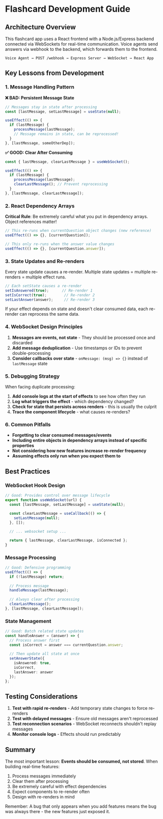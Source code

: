 # Flashcard Development Guide

## Architecture Overview

This flashcard app uses a React frontend with a Node.js/Express backend connected via WebSockets for real-time communication. Voice agents send answers via webhook to the backend, which forwards them to the frontend.

```
Voice Agent → POST /webhook → Express Server → WebSocket → React App
```

## Key Lessons from Development

### 1. Message Handling Pattern

**❌ BAD: Persistent Message State**
```typescript
// Messages stay in state after processing
const [lastMessage, setLastMessage] = useState(null);

useEffect(() => {
  if (lastMessage) {
    processMessage(lastMessage);
    // Message remains in state, can be reprocessed!
  }
}, [lastMessage, someOtherDep]);
```

**✅ GOOD: Clear After Consuming**
```typescript
const { lastMessage, clearLastMessage } = useWebSocket();

useEffect(() => {
  if (lastMessage) {
    processMessage(lastMessage);
    clearLastMessage(); // Prevent reprocessing
  }
}, [lastMessage, clearLastMessage]);
```

### 2. React Dependency Arrays

**Critical Rule**: Be extremely careful what you put in dependency arrays. Object references matter!

```typescript
// This re-runs when currentQuestion object changes (new reference)
useEffect(() => {}, [currentQuestion]);

// This only re-runs when the answer value changes
useEffect(() => {}, [currentQuestion.answer]);
```

### 3. State Updates and Re-renders

Every state update causes a re-render. Multiple state updates = multiple re-renders = multiple effect runs.

```typescript
// Each setState causes a re-render
setIsAnswered(true);      // Re-render 1
setIsCorrect(true);        // Re-render 2  
setLastAnswer(answer);     // Re-render 3
```

If your effect depends on state and doesn't clear consumed data, each re-render can reprocess the same data.

### 4. WebSocket Design Principles

1. **Messages are events, not state** - They should be processed once and discarded
2. **Add message deduplication** - Use timestamps or IDs to prevent double-processing
3. **Consider callbacks over state** - `onMessage: (msg) => {}` instead of `lastMessage` state

### 5. Debugging Strategy

When facing duplicate processing:

1. **Add console logs at the start of effects** to see how often they run
2. **Log what triggers the effect** - which dependency changed?
3. **Check for state that persists across renders** - this is usually the culprit
4. **Trace the component lifecycle** - what causes re-renders?

### 6. Common Pitfalls

- **Forgetting to clear consumed messages/events**
- **Including entire objects in dependency arrays instead of specific properties**
- **Not considering how new features increase re-render frequency**
- **Assuming effects only run when you expect them to**

## Best Practices

### WebSocket Hook Design

```typescript
// Good: Provides control over message lifecycle
export function useWebSocket(url) {
  const [lastMessage, setLastMessage] = useState(null);
  
  const clearLastMessage = useCallback(() => {
    setLastMessage(null);
  }, []);

  // ... websocket setup ...

  return { lastMessage, clearLastMessage, isConnected };
}
```

### Message Processing

```typescript
// Good: Defensive programming
useEffect(() => {
  if (!lastMessage) return;
  
  // Process message
  handleMessage(lastMessage);
  
  // Always clear after processing
  clearLastMessage();
}, [lastMessage, clearLastMessage]);
```

### State Management

```typescript
// Good: Batch related state updates
const handleAnswer = (answer) => {
  // Process answer first
  const isCorrect = answer === currentQuestion.answer;
  
  // Then update all state at once
  setAnswerState({
    isAnswered: true,
    isCorrect,
    lastAnswer: answer
  });
};
```

## Testing Considerations

1. **Test with rapid re-renders** - Add temporary state changes to force re-renders
2. **Test with delayed messages** - Ensure old messages aren't reprocessed
3. **Test reconnection scenarios** - WebSocket reconnects shouldn't replay messages
4. **Monitor console logs** - Effects should run predictably

## Summary

The most important lesson: **Events should be consumed, not stored**. When building real-time features:

1. Process messages immediately
2. Clear them after processing
3. Be extremely careful with effect dependencies
4. Expect components to re-render often
5. Design with re-renders in mind

Remember: A bug that only appears when you add features means the bug was always there - the new features just exposed it.